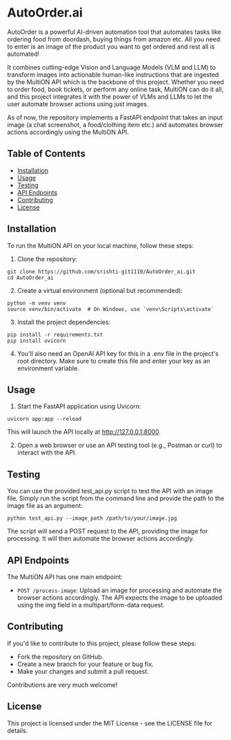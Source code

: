 # AutoOrder.ai
AutoOrder is a powerful AI-driven automation tool that automates tasks like ordering food from doordash, buying things from amazon etc. All you need to enter is an image of the product you want to get ordered and rest all is automated!

It combines cutting-edge Vision and Language Models (VLM and LLM) to transform images into actionable human-like instructions that are ingested by the MultiON API which is the backbone of this project. Whether you need to order food, book tickets, or perform any online task, MultiON can do it all, and this project integrates it with the power of VLMs and LLMs to let the user automate browser actions using just images.

As of now, the repository implements a FastAPI endpoint that takes an input image (a chat screenshot, a food/clothing item etc.) and automates browser actions accordingly using the MultiON API.

## Table of Contents
* [Installation](https://github.com/srishti-git1110/AutoOrder_ai#installation)
* [Usage](https://github.com/srishti-git1110/AutoOrder_ai#usage)
* [Testing](https://github.com/srishti-git1110/AutoOrder_ai#testing)
* [API Endpoints](https://github.com/srishti-git1110/AutoOrder_ai#api-endpoints)
* [Contributing](https://github.com/srishti-git1110/AutoOrder_ai#contributing)
* [License](https://github.com/srishti-git1110/AutoOrder_ai#license)

## Installation
To run the MultiON API on your local machine, follow these steps:

1. Clone the repository:
```
git clone https://github.com/srishti-git1110/AutoOrder_ai.git
cd AutoOrder_ai
```

2. Create a virtual environment (optional but recommended):
```
python -m venv venv
source venv/bin/activate  # On Windows, use `venv\Scripts\activate`
```

3. Install the project dependencies:
```
pip install -r requirements.txt
pip install uvicorn
```

4. You'll also need an OpenAI API key for this in a .env file in the project's root directory. Make sure to create this file and enter your key as an environment variable.

## Usage
1. Start the FastAPI application using Uvicorn:
```
uvicorn app:app --reload
```
This will launch the API locally at http://127.0.0.1:8000.

2. Open a web browser or use an API testing tool (e.g., Postman or curl) to interact with the API.

## Testing
You can use the provided test_api.py script to test the API with an image file. Simply run the script from the command line and provide the path to the image file as an argument:

```
python test_api.py --image_path /path/to/your/image.jpg
```

The script will send a POST request to the API, providing the image for processing. It will then automate the browser actions accordingly.

## API Endpoints
The MultiON API has one main endpoint:

* `POST /process-image`: Upload an image for processing and automate the browser actions accordingly.
The API expects the image to be uploaded using the img field in a multipart/form-data request.

## Contributing
If you'd like to contribute to this project, please follow these steps:

* Fork the repository on GitHub.
* Create a new branch for your feature or bug fix.
* Make your changes and submit a pull request.

Contributions are very much welcome!

## License
This project is licensed under the MIT License - see the LICENSE file for details.